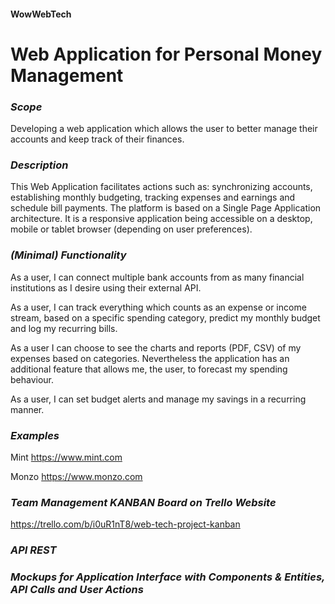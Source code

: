 #### WowWebTech

# **Web Application for Personal Money Management**


### *_Scope_*

Developing a web application which allows the user to better manage their accounts and keep track of their finances.


### *_Description_*

This Web Application facilitates actions such as: synchronizing accounts, establishing monthly budgeting, tracking expenses and earnings and schedule bill payments.
The platform is based on a Single Page Application architecture. It is a responsive application being accessible on a desktop, mobile or tablet browser (depending on user preferences).


### *_(Minimal) Functionality_*

As a user, I can connect multiple bank accounts from as many financial institutions as I desire using their external API.

As a user, I can track everything which counts as an expense or income stream, based on a specific spending category, predict my monthly budget and log my recurring bills.

As a user I can choose to see the charts and reports (PDF, CSV) of my expenses based on categories. Nevertheless the application has an additional feature that allows me, the user, to forecast my spending behaviour.

As a user, I can set budget alerts and manage my savings in a recurring manner.


### *_Examples_*

Mint
https://www.mint.com

Monzo
https://www.monzo.com


### *_Team Management KANBAN Board on Trello Website_*

https://trello.com/b/i0uR1nT8/web-tech-project-kanban



### *_API REST_*



### *_Mockups for Application Interface with Components & Entities, API Calls and User Actions_*






